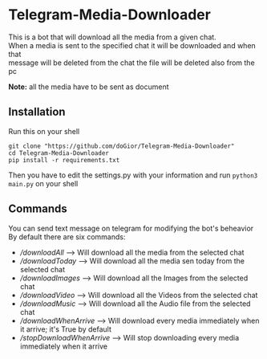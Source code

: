 # Telegram-Media-Downloader
This is a bot that will download all the media from a given chat.<br/>
When a media is sent to the specified chat it will be downloaded and when that<br> message will be deleted from the chat the file will be deleted also from the pc <br>

**Note:** all the media have to be sent as document

## Installation
Run this on your shell
```
git clone "https://github.com/doGior/Telegram-Media-Downloader"
cd Telegram-Media-Downloader
pip install -r requirements.txt
```
Then you have to edit the settings.py with your information and run `python3 main.py` on your shell

## Commands
You can send text message on telegram for modifying the bot's beheavior<br/>
By default there are six commands:

* */downloadAll* --> Will download all the media from the selected chat
* */downloadToday* --> Will download all the media sen today from the selected chat
* */downloadImages* --> Will download all the Images from the selected chat
* */downloadVideo* --> Will download all the Videos from the selected chat
* */downloadMusic* --> Will download all the Audio file from the selected chat
* */downloadWhenArrive* --> Will download every media immediately when it arrive; it's True by default
* */stopDownloadWhenArrive* --> Will stop downloading every media immediately when it arrive
